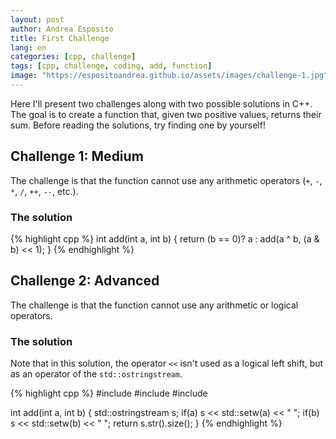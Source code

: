 ```yaml
---
layout: post
author: Andrea Esposito
title: First Challenge
lang: en
categories: [cpp, challenge]
tags: [cpp, challenge, coding, add, function]
image: "https://espositoandrea.github.io/assets/images/challenge-1.jpg"
---
```

Here I'll present two challenges along with two possible solutions in C++. The goal is to create a function that, given two positive values, returns their sum. Before reading the solutions, try finding one by yourself!

<!--more-->

## Challenge 1: Medium

The challenge is that the function cannot use any arithmetic operators (`+`, `-`, `*`, `/`, `++`, `--`, etc.). 

### The solution

{% highlight cpp %}
int add(int a, int b)
{
	return (b == 0)? a : add(a ^ b, (a & b) << 1);
}
{% endhighlight %}

## Challenge 2: Advanced

The challenge is that the function cannot use any arithmetic or logical operators.

### The solution

Note that in this solution, the operator `<<` isn't used as a logical left shift, but as an operator of the `std::ostringstream`.

{% highlight cpp %}
#include <iomanip>
#include <string>
#include <sstream>

int add(int a, int b)
{
	std::ostringstream s;
	if(a)
		s << std::setw(a) << " ";
	if(b) 
		s << std::setw(b) << " ";
	return s.str().size();
}
{% endhighlight %}

